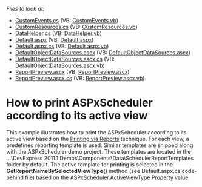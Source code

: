 <!-- default file list -->
*Files to look at*:

* [CustomEvents.cs](./CS/WebSite/App_Code/CustomEvents.cs) (VB: [CustomEvents.vb](./VB/WebSite/App_Code/CustomEvents.vb))
* [CustomResources.cs](./CS/WebSite/App_Code/CustomResources.cs) (VB: [CustomResources.vb](./VB/WebSite/App_Code/CustomResources.vb))
* [DataHelper.cs](./CS/WebSite/App_Code/DataHelper.cs) (VB: [DataHelper.vb](./VB/WebSite/App_Code/DataHelper.vb))
* [Default.aspx](./CS/WebSite/Default.aspx) (VB: [Default.aspx](./VB/WebSite/Default.aspx))
* [Default.aspx.cs](./CS/WebSite/Default.aspx.cs) (VB: [Default.aspx.vb](./VB/WebSite/Default.aspx.vb))
* [DefaultObjectDataSources.ascx](./CS/WebSite/DefaultObjectDataSources.ascx) (VB: [DefaultObjectDataSources.ascx](./VB/WebSite/DefaultObjectDataSources.ascx))
* [DefaultObjectDataSources.ascx.cs](./CS/WebSite/DefaultObjectDataSources.ascx.cs) (VB: [DefaultObjectDataSources.ascx.vb](./VB/WebSite/DefaultObjectDataSources.ascx.vb))
* [ReportPreview.ascx](./CS/WebSite/ReportPreview.ascx) (VB: [ReportPreview.ascx](./VB/WebSite/ReportPreview.ascx))
* [ReportPreview.ascx.cs](./CS/WebSite/ReportPreview.ascx.cs) (VB: [ReportPreview.ascx.vb](./VB/WebSite/ReportPreview.ascx.vb))
<!-- default file list end -->
# How to print ASPxScheduler according to its active view


<p>This example illustrates how to print the ASPxScheduler according to its active view based on the <a href="http://documentation.devexpress.com/#AspNet/CustomDocument6458"><u>Printing via Reports</u></a> technique. For each view, a predefined reporting template is used. Similar templates are shipped along with the ASPxScheduler demo project. These templates are located in the ...\DevExpress 2011.1 Demos\Components\Data\SchedulerReportTemplates folder by default. The active template for printing is selected in the <strong>GetReportNameBySelectedViewType()</strong> method (see Default.aspx.cs code-behind file) based on the <a href="http://documentation.devexpress.com/#AspNet/DevExpressWebASPxSchedulerASPxScheduler_ActiveViewTypetopic"><u>ASPxScheduler.ActiveViewType Property</u></a> value.</p>

<br/>


